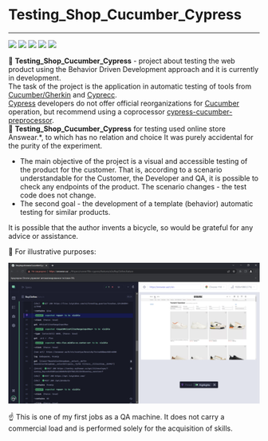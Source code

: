 # Testing_Shop_Cucumber_Cypress
___

<!-- ![GitHub package.json version](https://img.shields.io/github/package-json/v/Horobird/Testing_Shop_Cucumber_Cypress?color=yellow&label=Testing_Shop_Cucumber_Cypress&logo=logo&style=flat-square)  -->
[<img src="https://img.shields.io/badge/JavaScript-0000FF?style=flat-square&logo=Javascript&logoColor=FFFF00"/>](https://en.wikipedia.org/wiki/JavaScript) [<img src="https://img.shields.io/badge/Node v19.8.1-7B68EE?style=flat-square&logo=Node .js&logoColor=00FF00"/>](https://nodejs.org/en)  [<img src="https://img.shields.io/badge/Cucumber/gherkin v9.5.1-48D1C?style=flat-square&logo=cucumber&logoColor=FFFF00"/>](https://cucumber.io/)  [<img src="https://img.shields.io/badge/cypress_cucumber_preprocessor v17.2.0-D2691E?style=flat-square&logo=cypress-cucumber-preprocessor&logoColor=FFA500" />](https://github.com/badeball/cypress-cucumber-preprocessor) [<img src="https://img.shields.io/badge/Cypress v12.14.0-8B008B?style=flat-square&logo=Cypress&logoColor=FFA500"/>](https://docs.cypress.io/guides/overview/why-cypress)

 :small_orange_diamond: **Testing_Shop_Cucumber_Cypress** - project about testing the web product using the Behavior Driven Development approach and it is currently in development.\
The task of the project is the application in automatic testing of tools from [Cucumber/Gherkin](https://cucumber.io/) and [Cyprecc](https://docs.cypress.io/guides/overview/why-cypress).\
[Cypress](https://docs.cypress.io/guides/overview/why-cypress) developers do not offer official reorganizations for [Cucumber](https://cucumber.io/) operation, but recommend using a coprocessor 
[cypress-cucumber-preprocessor](https://github.com/badeball/cypress-cucumber-preprocessor).        
 :small_orange_diamond: **Testing_Shop_Cucumber_Cypress** for testing used online store Answear.*, to which has no relation and choice 
It was purely accidental for the purity of the experiment.
+ The main objective of the project is a visual and accessible testing of the product for the customer. That is, according to a scenario understandable for the Customer, the Developer and QA, it is possible to check any endpoints of the product. The scenario changes - the test code does not change.
+ The second goal - the development of a template (behavior) automatic testing for similar products. 

It is possible that the author invents a bicycle, so would be grateful for any advice or assistance.

 :small_orange_diamond: For illustrative purposes:                   

[![Alt text](image.png)](https://youtu.be/5LHoWFp18Jc)   

 :point_up: This is one of my first jobs as a QA machine. It does not carry a commercial load and is performed solely for the acquisition of skills.
